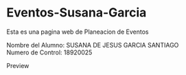 # Eventos-Susana-Garcia
Esta es una pagina web de Planeacion de Eventos

Nombre del Alumno: SUSANA DE JESUS GARCIA SANTIAGO
<br/>
Numero de Control: 18920025

Preview


